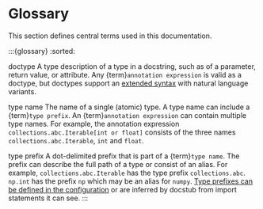 # Glossary

This section defines central terms used in this documentation.

:::{glossary}
:sorted:

doctype
    A type description of a type in a docstring, such as of a parameter, return value, or attribute.
    Any {term}`annotation expression` is valid as a doctype, but doctypes support an [extended syntax](typing_syntax.md) with natural language variants.

type name
    The name of a single (atomic) type.
    A type name can include a {term}`type prefix`.
    An {term}`annotation expression` can contain multiple type names.
    For example, the annotation expression `collections.abc.Iterable[int or float]` consists of the three names `collections.abc.Iterable`, `int` and `float`.

type prefix
    A dot-delimited prefix that is part of a {term}`type name`.
    The prefix can describe the full path of a type or consist of an alias.
    For example, `collections.abc.Iterable` has the type prefix `collections.abc`.
    `np.int` has the prefix `np` which may be an alias for `numpy`.
    [Type prefixes can be defined in the configuration](configuration.md#type_prefixes) or are inferred by docstub from import statements it can see.
:::